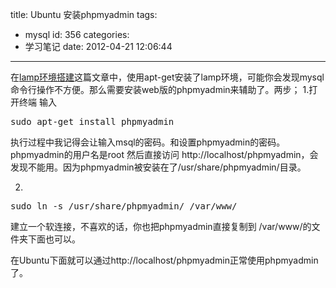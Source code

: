 title: Ubuntu 安装phpmyadmin
tags:
  - mysql
id: 356
categories:
  - 学习笔记
date: 2012-04-21 12:06:44
---

   在[lamp环境搭建](http://leaver.me/archives/196.html)这篇文章中，使用apt-get安装了lamp环境，可能你会发现mysql命令行操作不方便。那么需要安装web版的phpmyadmin来辅助了。两步；
1.打开终端 输入
<pre lang="c">
sudo apt-get install phpmyadmin
</pre>
执行过程中我记得会让输入msql的密码。和设置phpmyadmin的密码。phpmyadmin的用户名是root
然后直接访问 http://localhost/phpmyadmin，会发现不能用。因为phpmyadmin被安装在了/usr/share/phpmyadmin/目录。

2.
<pre lang="c">sudo ln -s /usr/share/phpmyadmin/ /var/www/</pre>

建立一个软连接，不喜欢的话，你也把phpmyadmin直接复制到 /var/www/的文件夹下面也可以。

在Ubuntu下面就可以通过http://localhost/phpmyadmin正常使用phpmyadmin了。